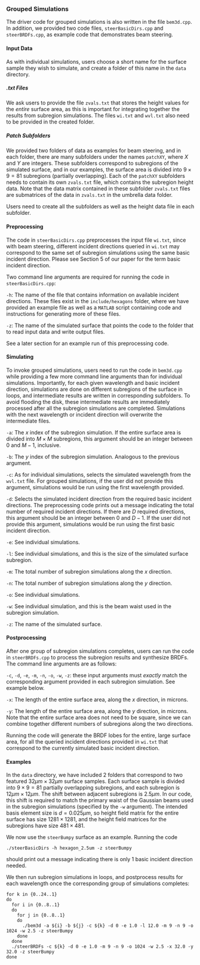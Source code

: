 ### Grouped Simulations
The driver code for grouped simulations is also written in the file $\texttt{bem3d.cpp}$. In addition, we provided two code files, $\texttt{steerBasicDirs.cpp}$ and $\texttt{steerBRDFs.cpp}$, as example code that demonstrates beam steering.

#### Input Data
As with individual simulations, users choose a short name for the surface sample they wish to simulate, and create a folder of this name in the $\texttt{data}$ directory. 

##### .txt Files
We ask users to provide the file $\texttt{zvals.txt}$ that stores the height values for the $\textit{entire}$ surface area, as this is important for integrating together the results from subregion simulations. The files $\texttt{wi.txt}$ and $\texttt{wvl.txt}$ also need to be provided in the created folder.

##### Patch Subfolders
We provided two folders of data as examples for beam steering, and in each folder, there are many subfolders under the names $\texttt{patchXY}$, where $X$ and $Y$ are integers. These subfolders correspond to subregions of the simulated surface, and in our examples, the surface area is divided into $9 \times 9 = 81$ subregions (partially overlapping). Each of the $\texttt{patchXY}$ subfolders needs to contain its own $\texttt{zvals.txt}$ file, which contains the subregion height data. Note that the data matrix contained in these subfolder $\texttt{zvals.txt}$ files are submatrices of the data in $\texttt{zvals.txt}$ in the umbrella data folder.

Users need to create all the subfolders as well as the height data file in each subfolder.

#### Preprocessing
The code in $\texttt{steerBasicDirs.cpp}$ preprocesses the input file $\texttt{wi.txt}$, since with beam steering, different incident directions queried in $\texttt{wi.txt}$ may correspond to the same set of subregion simulations using the same basic incident direction. Please see Section 5 of our paper for the term basic incident direction.

Two command line arguments are required for running the code in $\texttt{steerBasicDirs.cpp}$:

$\texttt{-h}$: The name of the file that contains information on available incident directions. These files exist in the $\texttt{include/hexagons}$ folder, where we have provided an example file as well as a $\texttt{MATLAB}$ script containing code and instructions for generating more of these files.

$\texttt{-z}$: The name of the simulated surface that points the code to the folder that to read input data and write output files.

See a later section for an example run of this preprocessing code.

#### Simulating
To invoke grouped simulations, users need to run the code in $\texttt{bem3d.cpp}$ while providing a few more command line arguments than for individual simulations. Importantly, for each given wavelength and basic incident direction, simulations are done on different subregions of the surface in loops, and intermediate results are written in corresponding subfolders. To avoid flooding the disk, these intermediate results are immediately processed after all the subregion simulations are completed. Simulations with the next wavelength or incident direction will overwrite the intermediate files.

$\texttt{-a}$: The $x$ index of the subregion simulation. If the entire surface area is divided into $M \times M$ subregions, this argument should be an integer between 0 and $M-1$, inclusive.

$\texttt{-b}$: The $y$ index of the subregion simulation. Analogous to the previous argument.

$\texttt{-c}$: As for individual simulations, selects the simulated wavelength from the $\texttt{wvl.txt}$ file. For grouped simulations, if the user did not provide this argument, simulations would be run using the first wavelength provided.

$\texttt{-d}$: Selects the simulated incident direction from the required basic incident directions. The preprocessing code prints out a message indicating the total number of required incident directions. If there are $D$ required directions, this argument should be an integer between 0 and $D-1$. If the user did not provide this argument, simulations would be run using the first basic incident direction.

$\texttt{-e}$: See individual simulations.

$\texttt{-l}$: See individual simulations, and this is the size of the simulated surface subregion.

$\texttt{-m}$: The total number of subregion simulations along the $x$ direction.

$\texttt{-n}$: The total number of subregion simulations along the $y$ direction.

$\texttt{-o}$: See individual simulations.

$\texttt{-w}$: See individual simulation, and this is the beam waist used in the subregion simulation.

$\texttt{-z}$: The name of the simulated surface.

#### Postprocessing
After one group of subregion simulations completes, users can run the code in $\texttt{steerBRDFs.cpp}$ to process the subregion results and synthesize BRDFs. The command line arguments are as follows:

$\texttt{-c}$, $\texttt{-d}$, $\texttt{-e}$, $\texttt{-m}$, $\texttt{-n}$, $\texttt{-o}$, $\texttt{-w}$, $\texttt{-z}$: these input arguments must $\textit{exactly}$ match the corresponding argument provided in each subregion simulation. See example below.

$\texttt{-x}$: The length of the entire surface area, along the $x$ direction, in microns.

$\texttt{-y}$: The length of the entire surface area, along the $y$ direction, in microns. Note that the entire surface area does not need to be square, since we can combine together different numbers of subregions along the two directions.

Running the code will generate the BRDF lobes for the entire, large surface area, for all the queried incident directions provided in $\texttt{wi.txt}$ that correspond to the currently simulated basic incident direction.

#### Examples
In the $\texttt{data}$ directory, we have included 2 folders that correspond to two featured $32 \mu m \times 32 \mu m$ surface samples. Each surface sample is divided into $9 \times 9 = 81$ partially overlapping subregions, and each subregion is $12 \mu m \times 12 \mu m$. The shift between adjacent subregions is $2.5 \mu m$. In our code, this shift is required to match the primary waist of the Gaussian beams used in the subregion simulations (specified by the $\texttt{-w}$ argument). The intended basis element size is $d = 0.025 \mu m$, so height field matrix for the entire surface has size $1281 \times 1281$, and the height field matrices for the subregions have size $481 \times 481$.

We now use the $\texttt{steerBumpy}$ surface as an example. Running the code
```
./steerBasicDirs -h hexagon_2.5um -z steerBumpy
```
should print out a message indicating there is only 1 basic incident direction needed.

We then run subregion simulations in loops, and postprocess results for each wavelength once the corresponding group of simulations completes:
```
for k in {0..24..1}
do
  for i in {0..8..1}
  do
    for j in {0..8..1}
    do
      ./bem3d -a ${i} -b ${j} -c ${k} -d 0 -e 1.0 -l 12.0 -m 9 -n 9 -o 1024 -w 2.5 -z steerBumpy
    done
  done
  ./steerBRDFs -c ${k} -d 0 -e 1.0 -m 9 -n 9 -o 1024 -w 2.5 -x 32.0 -y 32.0 -z steerBumpy
done
```
